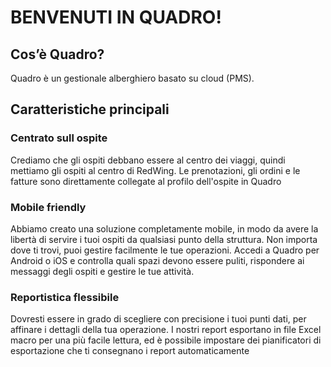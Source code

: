 # BENVENUTI IN QUADRO!

## Cos’è Quadro?

Quadro è un gestionale alberghiero basato su cloud (PMS).

## Caratteristiche principali

### Centrato sull ospite

Crediamo che gli ospiti debbano essere al centro dei viaggi, quindi mettiamo gli ospiti al centro di RedWing. Le prenotazioni, gli ordini e le fatture sono direttamente collegate al profilo dell'ospite in Quadro

### Mobile friendly

Abbiamo creato una soluzione completamente mobile, in modo da avere la libertà di servire i tuoi ospiti da qualsiasi punto della struttura. Non importa dove ti trovi, puoi gestire facilmente le tue operazioni. Accedi a Quadro per Android o iOS e controlla quali spazi devono essere puliti, rispondere ai messaggi degli ospiti e gestire le tue attività.

### Reportistica flessibile

Dovresti essere in grado di scegliere con precisione i tuoi punti dati, per affinare i dettagli della tua operazione. I nostri report esportano in file Excel macro per una più facile lettura, ed è possibile impostare dei pianificatori di esportazione che ti consegnano i report automaticamente